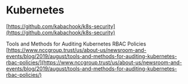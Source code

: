 # Kubernetes

[https://github.com/kabachook/k8s-security](https://github.com/kabachook/k8s-security)

Tools and Methods for Auditing Kubernetes RBAC Policies [https://www.nccgroup.trust/us/about-us/newsroom-and-events/blog/2019/august/tools-and-methods-for-auditing-kubernetes-rbac-policies/](https://www.nccgroup.trust/us/about-us/newsroom-and-events/blog/2019/august/tools-and-methods-for-auditing-kubernetes-rbac-policies/)

